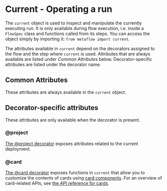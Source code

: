 # Current - Operating a run

<!-- WARNING: THIS FILE WAS AUTOGENERATED! DO NOT EDIT! Instead, edit the notebook w/the location & name as this file. -->

The `current` object is used to inspect and manipulate the currently executing run. It is only available during flow execution, i.e. inside a `FlowSpec` class and functions called from its steps. You can access the object simply by importing it: `from metaflow import current`.

The attributes available in `current` depend on the decorators assigned to the flow and the step where `current` is used. Attributes that are always available are listed under *Common Attributes* below. Decorator-specific attributes are listed under the decorator name.

## Common Attributes

These attributes are always available in the `current` object.


<DocSection type="property" name="current.is_running_flow" module="__main__" show_import="False" heading_level="4">

<Description summary="Returns True if called inside a running Flow, False otherwise.\n\nYou can use this property e.g. inside a library to choose the desired\nbehavior depending on the execution context.\n" />
<ParamSection name="Returns">
<Parameter type="bool" desc="True if called inside a run, False otherwise." />
</ParamSection>
</DocSection>



<DocSection type="property" name="current.flow_name" module="__main__" show_import="False" heading_level="4">

<Description summary="The name of the currently executing flow.\n" />
<ParamSection name="Returns">
<Parameter type="str, optional" desc="Flow name." />
</ParamSection>
</DocSection>



<DocSection type="property" name="current.run_id" module="__main__" show_import="False" heading_level="4">

<Description summary="The run ID of the currently executing run.\n" />
<ParamSection name="Returns">
<Parameter type="str, optional" desc="Run ID." />
</ParamSection>
</DocSection>



<DocSection type="property" name="current.step_name" module="__main__" show_import="False" heading_level="4">

<Description summary="The name of the currently executing step.\n" />
<ParamSection name="Returns">
<Parameter type="str, optional" desc="Step name." />
</ParamSection>
</DocSection>



<DocSection type="property" name="current.task_id" module="__main__" show_import="False" heading_level="4">

<Description summary="The task ID of the currently executing task.\n" />
<ParamSection name="Returns">
<Parameter type="str, optional" desc="Task ID." />
</ParamSection>
</DocSection>



<DocSection type="property" name="current.retry_count" module="__main__" show_import="False" heading_level="4">

<Description summary="The index of the task execution attempt.\n\nThis property returns 0 for the first attempt to execute the task.\nIf the @retry decorator is used and the first attempt fails, this\nproperty returns the number of times the task was attempted prior\nto the current attempt.\n" />
<ParamSection name="Returns">
<Parameter type="int" desc="The retry count." />
</ParamSection>
</DocSection>



<DocSection type="property" name="current.origin_run_id" module="__main__" show_import="False" heading_level="4">

<Description summary="The run ID of the original run this run was resumed from.\n\nThis property returns None for ordinary runs. If the run\nwas started by the resume command, the property returns\nthe ID of the original run.\n\nYou can use this property to detect if the run is resumed\nor not.\n" />
<ParamSection name="Returns">
<Parameter type="str, optional" desc="Run ID of the original run." />
</ParamSection>
</DocSection>



<DocSection type="property" name="current.pathspec" module="__main__" show_import="False" heading_level="4">

<Description summary="Pathspec of the current task, i.e. a unique\nidentifier of the current task. The returned\nstring follows this format:\n```\n{flow_name}/{run_id}/{step_name}/{task_id}\n```\n\nThis is a shorthand to `current.task.pathspec`.\n" />
<ParamSection name="Returns">
<Parameter type="str, optional" desc="Pathspec." />
</ParamSection>
</DocSection>



<DocSection type="property" name="current.namespace" module="__main__" show_import="False" heading_level="4">

<Description summary="The current namespace.\n" />
<ParamSection name="Returns">
<Parameter type="str" desc="Namespace." />
</ParamSection>
</DocSection>



<DocSection type="property" name="current.username" module="__main__" show_import="False" heading_level="4">

<Description summary="The name of the user who started the run, if available.\n" />
<ParamSection name="Returns">
<Parameter type="str, optional" desc="User name." />
</ParamSection>
</DocSection>



<DocSection type="property" name="current.tempdir" module="__main__" show_import="False" heading_level="4">

<Description summary="Currently configured temporary directory.\n" />
<ParamSection name="Returns">
<Parameter type="str, optional" desc="Temporary director." />
</ParamSection>
</DocSection>


## Decorator-specific attributes

These attributes are only available when the decorator is present.

### @project

[The @project decorator](/production/coordinating-larger-metaflow-projects) exposes attributes related to the current deployment.


<DocSection type="property" name="current.project_name" module="__main__" show_import="False" heading_level="4">

<Description summary="The name of the project assigned to this flow,\ni.e. `X` in `@project(name=X)`.\n" />
<ParamSection name="Returns">
<Parameter type="str" desc="Project name." />
</ParamSection>
</DocSection>



<DocSection type="property" name="current.project_flow_name" module="__main__" show_import="False" heading_level="4">

<Description summary="The flow name prefixed with the current project\nand branch. This name identifies the deployment\non a production scheduler.\n" />
<ParamSection name="Returns">
<Parameter type="str" desc="Flow name prefixed with project information." />
</ParamSection>
</DocSection>



<DocSection type="property" name="current.branch_name" module="__main__" show_import="False" heading_level="4">

<Description summary="The current branch, i.e. `X` in\n`--branch=X` set during deployment.\n" />
<ParamSection name="Returns">
<Parameter type="str" desc="Branch name." />
</ParamSection>
</DocSection>



<DocSection type="property" name="current.is_user_branch" module="__main__" show_import="False" heading_level="4">

<Description summary="True if the flow is deployed without a\nspecific `--branch` or a `--production` flag.\n" />
<ParamSection name="Returns">
<Parameter type="bool" desc="True if the deployment does not correspond to a specific branch." />
</ParamSection>
</DocSection>



<DocSection type="property" name="current.is_production" module="__main__" show_import="False" heading_level="4">

<Description summary="True if the flow is deployed with the `--production`\nflag.\n" />
<ParamSection name="Returns">
<Parameter type="bool" desc="True if the flow is deployed in `--production`." />
</ParamSection>
</DocSection>


### @card

[The @card decorator](/metaflow/visualizing-results) exposes functions in `current` that allow you to customize
the contents of cards using [card components](/api/cards#Card-components). For an overview of card-related APIs, see [the API reference for cards](/api/cards).


<DocSection type="method" name="current.card.__getitem__" module="metaflow" show_import="False" heading_level="4" link="https://github.com/Netflix/metaflow/tree/master/__main__.py#L28">
<SigArgSection>
<SigArg name="self" />
</SigArgSection>
<Description summary="Choose a specific card for manipulation." extended_summary="When multiple @card decorators are present, you can add an\n`ID` to distinguish between them, `@card(id=ID)`. This allows you\nto add components to a specific card like this:\n```\ncurrent.card[ID].append(component)\n```" />
<ParamSection name="Parameters">
	<Parameter name="key" type="str" desc="Card ID." />
</ParamSection>
<ParamSection name="Returns">
	<Parameter type="CardComponentCollector" desc="An object with `append` and `extend` calls which allow you to\nadd components to the chosen card." />
</ParamSection>
</DocSection>



<DocSection type="method" name="current.card.__setitem__" module="metaflow" show_import="False" heading_level="4" link="https://github.com/Netflix/metaflow/tree/master/__main__.py#L30">
<SigArgSection>
<SigArg name="self" />
</SigArgSection>
<Description summary="Specify components of the chosen card." extended_summary="Instead of adding components to a card individually with `current.card[ID].append(component)`,\nuse this method to assign a list of components to a card, replacing the existing components:\n```\ncurrent.card[ID] = [FirstComponent, SecondComponent]\n```" />
<ParamSection name="Parameters">
	<Parameter name="key: str" desc="Card ID." />
	<Parameter name="value: List[CardComponent]" desc="List of card components to assign to this card." />
</ParamSection>
</DocSection>



<DocSection type="method" name="current.card.append" module="metaflow" show_import="False" heading_level="4" link="https://github.com/Netflix/metaflow/tree/master/__main__.py#L32">
<SigArgSection>
<SigArg name="self" />
</SigArgSection>
<Description summary="Appends a component to the current card." />
<ParamSection name="Parameters">
	<Parameter name="component" type="CardComponent" desc="Card component to add to this card." />
</ParamSection>
</DocSection>



<DocSection type="method" name="current.card.extend" module="metaflow" show_import="False" heading_level="4" link="https://github.com/Netflix/metaflow/tree/master/__main__.py#L34">
<SigArgSection>
<SigArg name="self" />
</SigArgSection>
<Description summary="Appends many components to the current card." />
<ParamSection name="Parameters">
	<Parameter name="component" type="Iterator[CardComponent]" desc="Card components to add to this card." />
</ParamSection>
</DocSection>

